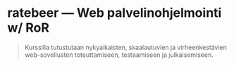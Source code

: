 # ratebeer &mdash; Web palvelinohjelmointi w/ RoR

> Kurssilla tutustutaan nykyaikaisten, skaalautuvien ja virheenkestävien web-sovellusten toteuttamiseen, testaamiseen ja julkaisemiseen.

